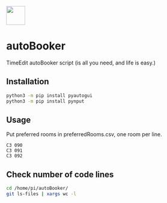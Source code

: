 <a href="#"><img src="https://www.timeedit.net/assets/images/te_icon_gradient_vit_rounded@1x.png" width="50" height="50"></a> 
# autoBooker
TimeEdit autoBooker script (is all you need, and life is easy.)

## Installation
```bash
python3 -m pip install pyautogui
python3 -m pip install pynput
```

## Usage
Put preferred rooms in preferredRooms.csv, one room per line.
```csv
C3 090
C3 091
C3 092
```

## Check number of code lines
```bash
cd /home/pi/autoBooker/
git ls-files | xargs wc -l
```


